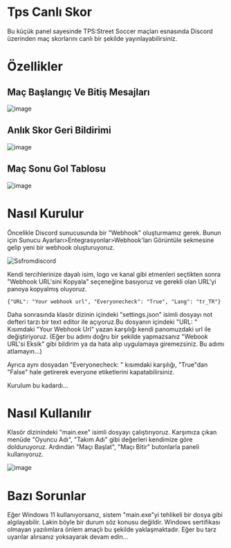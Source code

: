 # Tps Canlı Skor

Bu küçük panel sayesinde TPS:Street Soccer maçları esnasında Discord üzerinden maç skorlarını canlı bir şekilde yayınlayabilirsiniz. 

# Özellikler
## Maç Başlangıç Ve Bitiş Mesajları
![image](https://github.com/POTATOX35/tpscanli/assets/81747015/813c77bb-b62b-4f8f-872d-2f3a0afe6336)

## Anlık Skor Geri Bildirimi
![image](https://github.com/POTATOX35/tpscanli/assets/81747015/2a03c79e-30a4-4ed0-9232-d469f8b6f696)

## Maç Sonu Gol Tablosu
![image](https://github.com/POTATOX35/tpscanli/assets/81747015/b94f9418-a1d8-4050-a602-31498b2639a5)


# Nasıl Kurulur

Öncelikle Discord sunucusunda bir "Webhook" oluşturmamız gerek. Bunun için Sunucu Ayarları>Entegrasyonlar>Webhook'ları Görüntüle
sekmesine gelip yeni bir webhook oluşturuyoruz. 

![Ssfromdiscord](https://github.com/POTATOX35/tpscanli/assets/81747015/e7a35387-2982-4141-9db6-5039f50e1c44)

Kendi tercihlerinize dayalı isim, logo ve kanal gibi etmenleri seçtikten sonra "Webhook URL'sini Kopyala" seçeneğine basıyoruz ve gerekli olan URL'yi panoya kopyalmış oluyoruz. 

    {"URL": "Your webhook url", "Everyonecheck": "True", "Lang": "tr_TR"}

Daha sonrasında klasör dizinin içindeki "settings.json" isimli dosyayı not defteri tarzı bir text editor ile açıyoruz.Bu dosyanın içindeki "URL: " Kısımdaki "Your Webhook Url" yazan karşılığı kendi panomuzdaki url ile değiştiriyoruz.
(Eğer bu adımı doğru bir şekilde yapmazsanız "Webook URL'si Eksik" gibi bildirim ya da hata alıp uygulamaya giremezsiniz. Bu adımı atlamayın...)

Ayrıca aynı dosyadan "Everyonecheck: " kısımdaki karşılığı, "True"dan "False" hale getirerek everyone etiketlerini kapatabilirsiniz.

Kurulum bu kadardı...

# Nasıl Kullanılır

Klasör dizinindeki "main.exe" isimli dosyayı çalıştırıyoruz. Karşımıza çıkan menüde "Oyuncu Adı", "Takım Adı" gibi değerleri kendimize göre dolduruyoruz. Ardından "Maçı Başlat", "Maçı Bitir" butonlarla paneli kullanıyoruz.

![image](https://github.com/POTATOX35/tpscanli/assets/81747015/4c840f36-fd3d-4641-92c2-45a0e636ba58)

# Bazı Sorunlar

Eğer Windows 11 kullanıyorsanız, sistem "main.exe"yi tehlikeli bir dosya gibi algılayabilir. Lakin böyle bir durum söz konusu değildir. Windows sertifikası olmayan yazılımlara önlem amaçlı bu şekilde yaklaşmaktadır. Eğer bu tarz uyarılar alırsanız yoksayarak devam edin...
